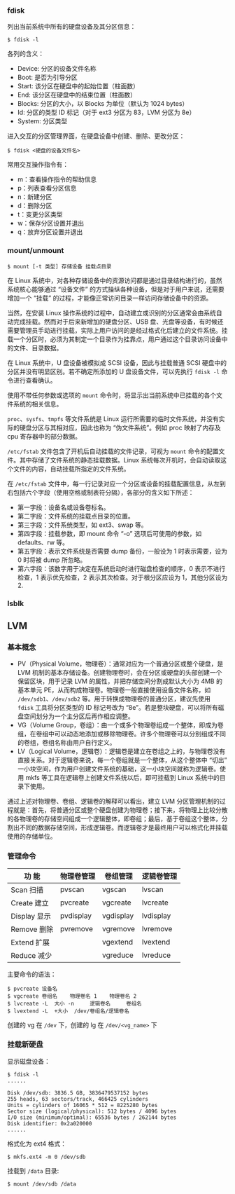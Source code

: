 ### fdisk

列出当前系统中所有的硬盘设备及其分区信息：

    $ fdisk -l

各列的含义：

* Device: 分区的设备文件名称
* Boot: 是否为引导分区
* Start: 该分区在硬盘中的起始位置（柱面数）
* End: 该分区在硬盘中的结束位置（柱面数）
* Blocks: 分区的大小，以 Blocks 为单位（默认为 1024 bytes）
* Id: 分区的类型 ID 标记（对于 ext3 分区为 83，LVM 分区为 8e）
* System: 分区类型

进入交互的分区管理界面，在硬盘设备中创建、删除、更改分区：

    $ fdisk <硬盘的设备文件名>

常用交互操作指令有：

* m：查看操作指令的帮助信息
* p：列表查看分区信息
* n：新建分区
* d：删除分区
* t：变更分区类型
* w：保存分区设置并退出
* q：放弃分区设置并退出

### mount/unmount

    $ mount [-t 类型] 存储设备 挂载点目录

在 Linux 系统中，对各种存储设备中的资源访问都是通过目录结构进行的，虽然系统核心能够通过 “设备文件” 的方式操纵各种设备，但是对于用户来说，还需要增加一个 “挂载” 的过程，才能像正常访问目录一样访问存储设备中的资源。

当然，在安装 Linux 操作系统的过程中，自动建立或识别的分区通常会由系统自动完成挂载。然而对于后来新增加的硬盘分区、USB 盘、光盘等设备，有时候还需要管理员手动进行挂载，实际上用户访问的是经过格式化后建立的文件系统。挂载一个分区时，必须为其制定一个目录作为挂靠点，用户通过这个目录访问设备中的文件、目录数据。

在 Linux 系统中，U 盘设备被模拟成 SCSI 设备，因此与挂载普通 SCSI 硬盘中的分区并没有明显区别。若不确定所添加的 U 盘设备文件，可以先执行 `fdisk -l` 命令进行查看确认。

使用不带任何参数或选项的 `mount` 命令时，将显示出当前系统中已挂载的各个文件系统的相关信息。

`proc`、`sysfs`、`tmpfs` 等文件系统是 Linux 运行所需要的临时文件系统，并没有实际的硬盘分区与其相对应，因此也称为 “伪文件系统”。例如 proc 映射了内存及 cpu 寄存器中的部分数据。

`/etc/fstab` 文件包含了开机后自动挂载的文件记录，可视为 `mount` 命令的配置文件。其中存储了文件系统的静态挂载数据。Linux 系统每次开机时，会自动读取这个文件的内容，自动挂载所指定的文件系统。

在 `/etc/fstab` 文件中，每一行记录对应一个分区或设备的挂载配置信息，从左到右包括六个字段（使用空格或制表符分隔），各部分的含义如下所述：

* 第一字段：设备名或设备卷标名。
* 第二字段：文件系统的挂载点目录的位置。
* 第三字段：文件系统类型，如 ext3、swap 等。
* 第四字段：挂载参数，即 mount 命令 “-o” 选项后可使用的参数，如 defaults、rw 等。
* 第五字段：表示文件系统是否需要 dump 备份，一般设为 1 时表示需要，设为 0 时将被 dump 所忽略。
* 第六字段：该数字用于决定在系统启动时进行磁盘检查的顺序，0 表示不进行检查，1 表示优先检查，2 表示其次检查。对于根分区应设为 1，其他分区设为 2.

### lsblk

## LVM

### 基本概念

* PV（Physical Volume，物理卷）：通常对应为一个普通分区或整个硬盘，是 LVM 机制的基本存储设备。创建物理卷时，会在分区或硬盘的头部创建一个保留区块，用于记录 LVM 的属性，并把存储空间分割成默认大小为 4MB 的基本单元 PE，从而构成物理卷。物理卷一般直接使用设备文件名称，如 `/dev/sdb1`、`/dev/sdb2` 等。用于转换成物理卷的普通分区，建议先使用 `fdisk` 工具将分区类型的 ID 标记号改为 “8e”。若是整块硬盘，可以将所有磁盘空间划分为一个主分区后再作相应调整。
* VG（Volume Group，卷组）：由一个或多个物理卷组成一个整体，即成为卷组，在卷组中可以动态地添加或移除物理卷。许多个物理卷可以分别组成不同的卷组，卷组名称由用户自行定义。
* LV（Logical Volume，逻辑卷）：逻辑卷是建立在卷组之上的，与物理卷没有直接关系。对于逻辑卷来说，每一个卷组就是一个整体，从这个整体中 “切出” 一小块空间，作为用户创建文件系统的基础，这一小块空间就称为逻辑卷。使用 mkfs 等工具在逻辑卷上创建文件系统以后，即可挂载到 Linux 系统中的目录下使用。


通过上述对物理卷、卷组、逻辑卷的解释可以看出，建立 LVM 分区管理机制的过程就是：首先，将普通分区或整个硬盘创建为物理卷；接下来，将物理上比较分散的各物理卷的存储空间组成一个逻辑整体，即卷组；最后，基于卷组这个整体，分割出不同的数据存储空间，形成逻辑卷。而逻辑卷才是最终用户可以格式化并挂载使用的存储单位。

### 管理命令

| 功  能       | 物理卷管理 | 卷组管理  | 逻辑卷管理 |
|--------------|------------|-----------|------------|
| Scan  扫描   | pvscan     | vgscan    | lvscan     |
| Create 建立  | pvcreate   | vgcreate  | lvcreate   |
| Display 显示 | pvdisplay  | vgdisplay | lvdisplay  |
| Remove 删除  | pvremove   | vgremove  | lvremove   |
| Extend 扩展  |            | vgextend  | lvextend   |
| Reduce 减少  |            | vgreduce  | lvreduce   |

主要命令的语法：

    $ pvcreate 设备名
    $ vgcreate 卷组名    物理卷名 1    物理卷名 2
    $ lvcreate -L  大小 -n     逻辑卷名     卷组名
    $ lvextend -L  +大小  /dev/卷组名/逻辑卷名

创建的 vg 在 `/dev` 下，创建的 lg 在 `/dev/<vg_name>` 下

### 挂载新硬盘

显示磁盘设备：

    $ fdisk -l
    ......

    Disk /dev/sdb: 3836.5 GB, 3836479537152 bytes
    255 heads, 63 sectors/track, 466425 cylinders
    Units = cylinders of 16065 * 512 = 8225280 bytes
    Sector size (logical/physical): 512 bytes / 4096 bytes
    I/O size (minimum/optimal): 65536 bytes / 262144 bytes
    Disk identifier: 0x2a020000
    ......

<!--
对 `/dev/sdb` 进行分区，划分新分区 `/dev/sdb1`

    $ fdisk /dev/sdb
-->

格式化为 ext4 格式：

    $ mkfs.ext4 -m 0 /dev/sdb

挂载到 `/data` 目录:

    $ mount /dev/sdb /data
